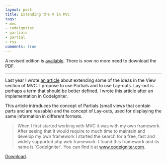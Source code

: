 ```yaml
--- 
layout: post
title: Extending the V in MVC
tags: 
- mvc
- codeigniter
- partials
- partial
- rss
comments: true
---
```

A revised edition is <a href="http://alessandrovermeulen.me/2009/07/12/extending-the-v-in-mvc-revisited/">available</a>. There is now no more need to download the PDF.

<hr>

Last year I wrote <a href="http://mirrored.spockz.nl/file/extendingthevinmvc.pdf">an article</a> about extending some of the ideas in the View section of MVC. I propose to use Partials and to use Lay-outs. Lay-out is perhaps a term that should be better defined. I wrote this article after an implementation in CodeIgniter.

This article introduces the concept of Partials (small views that contain parts and are reusable) and the concept of Lay-outs, used for displaying the same information in different formats.
<blockquote>When I first started working with MVC it was with my own framework. After seeing that it would require to much time to maintain and develop my own framework I started the search for a free, fast and widely supported php web framework. I found this framework and its name is `CodeIgniter'. You can find it at <a href="http://www.codeigniter.com" target="_blank">www.codeigniter.com</a>.</blockquote>
<a href="http://mirrored.spockz.nl/file/extendingthevinmvc.pdf">Download</a>.
